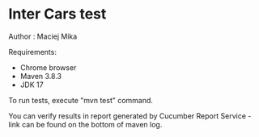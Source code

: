 # Inter Cars test

Author : Maciej Mika

Requirements:
- Chrome browser
- Maven 3.8.3
- JDK 17

To run tests, execute "mvn test" command.

You can verify results in report generated by Cucumber Report Service -
link can be found on the bottom of maven log.